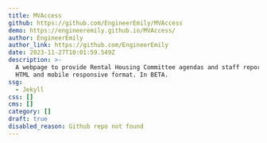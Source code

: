 ```yaml
---
title: MVAccess
github: https://github.com/EngineerEmily/MVAccess
demo: https://engineeremily.github.io/MVAccess/
author: EngineerEmily
author_link: https://github.com/EngineerEmily
date: 2023-11-27T10:01:59.549Z
description: >-
  A webpage to provide Rental Housing Committee agendas and staff reports in
  HTML and mobile responsive format. In BETA.
ssg:
  - Jekyll
css: []
cms: []
category: []
draft: true
disabled_reason: Github repo not found
---
```


